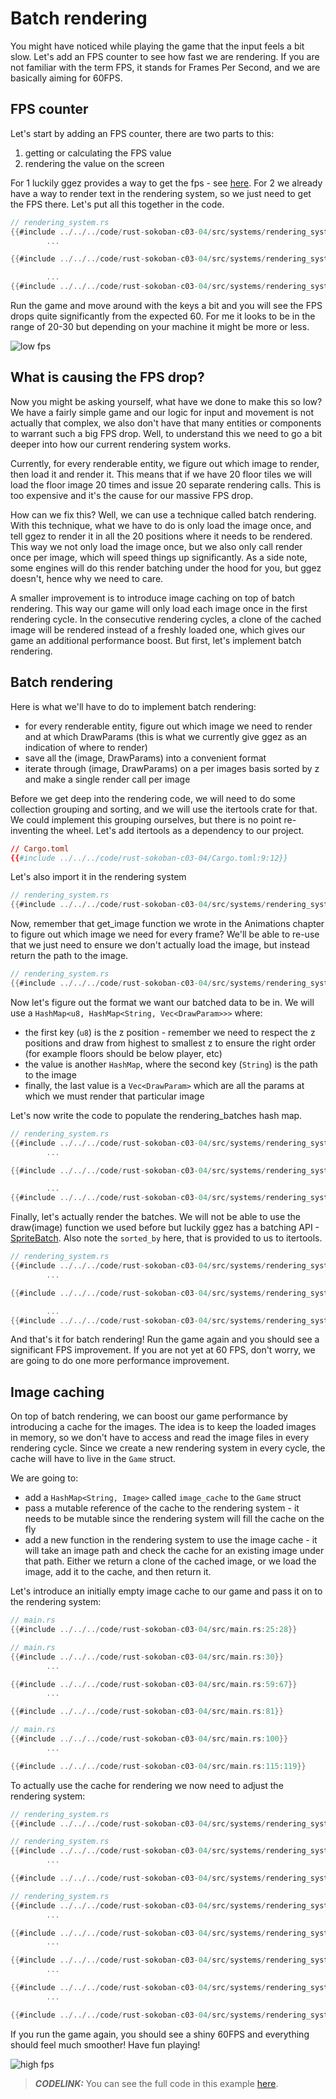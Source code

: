 # Batch rendering

You might have noticed while playing the game that the input feels a bit slow. Let's add an FPS counter to see how fast we are rendering. If you are not familiar with the term FPS, it stands for Frames Per Second, and we are basically aiming for 60FPS.

## FPS counter
Let's start by adding an FPS counter, there are two parts to this:
1. getting or calculating the FPS value
1. rendering the value on the screen

For 1 luckily ggez provides a way to get the fps - see [here](https://docs.rs/ggez/0.1.0/ggez/timer/fn.get_fps.html). For 2 we already have a way to render text in the rendering system, so we just need to get the FPS there. Let's put all this together in the code.

```rust
// rendering_system.rs
{{#include ../../../code/rust-sokoban-c03-04/src/systems/rendering_system.rs:76}}
        ...

{{#include ../../../code/rust-sokoban-c03-04/src/systems/rendering_system.rs:124:128}}

        ...
{{#include ../../../code/rust-sokoban-c03-04/src/systems/rendering_system.rs:133}}
```

Run the game and move around with the keys a bit and you will see the FPS drops quite significantly from the expected 60. For me it looks to be in the range of 20-30 but depending on your machine it might be more or less. 

![low fps](./images/low_fps.png)

## What is causing the FPS drop?
Now you might be asking yourself, what have we done to make this so low? We have a fairly simple game and our logic for input and movement is not actually that complex, we also don't have that many entities or components to warrant such a big FPS drop. Well, to understand this we need to go a bit deeper into how our current rendering system works. 

Currently, for every renderable entity, we figure out which image to render, then load it and render it. This means that if we have 20 floor tiles we will load the floor image 20 times and issue 20 separate rendering calls. This is too expensive and it's the cause for our massive FPS drop.

How can we fix this? Well, we can use a technique called batch rendering. With this technique, what we have to do is only load the image once, and tell ggez to render it in all the 20 positions where it needs to be rendered. This way we not only load the image once, but we also only call render once per image, which will speed things up significantly. As a side note, some engines will do this render batching under the hood for you, but ggez doesn't, hence why we need to care.

A smaller improvement is to introduce image caching on top of batch rendering. This way our game will only load each image once in the first rendering cycle. In the consecutive rendering cycles, a clone of the cached image will be rendered instead of a freshly loaded one, which gives our game an additional performance boost. But first, let's implement batch rendering.

## Batch rendering
Here is what we'll have to do to implement batch rendering:
* for every renderable entity, figure out which image we need to render and at which DrawParams (this is what we currently give ggez as an indication of where to render)
* save all the (image, DrawParams) into a convenient format
* iterate through (image, DrawParams) on a per images basis sorted by z and make a single render call per image

Before we get deep into the rendering code, we will need to do some collection grouping and sorting, and we will use the itertools crate for that. We could implement this grouping ourselves, but there is no point re-inventing the wheel. Let's add itertools as a dependency to our project.

```toml
// Cargo.toml
{{#include ../../../code/rust-sokoban-c03-04/Cargo.toml:9:12}}
```

Let's also import it in the rendering system

```rust
// rendering_system.rs
{{#include ../../../code/rust-sokoban-c03-04/src/systems/rendering_system.rs:11}}
```

Now, remember that get_image function we wrote in the Animations chapter to figure out which image we need for every frame? We'll be able to re-use that we just need to ensure we don't actually load the image, but instead return the path to the image.

```rust
// rendering_system.rs
{{#include ../../../code/rust-sokoban-c03-04/src/systems/rendering_system.rs:37:54}}
```

Now let's figure out the format we want our batched data to be in. We will use a `HashMap<u8, HashMap<String, Vec<DrawParam>>>` where:
* the first key (`u8`) is the z position - remember we need to respect the z positions and draw from highest to smallest z to ensure the right order (for example floors should be below player, etc)
* the value is another `HashMap`, where the second key (`String`) is the path to the image
* finally, the last value is a `Vec<DrawParam>` which are all the params at which we must render that particular image

Let's now write the code to populate the rendering_batches hash map.

```rust
// rendering_system.rs
{{#include ../../../code/rust-sokoban-c03-04/src/systems/rendering_system.rs:76}}
        ...

{{#include ../../../code/rust-sokoban-c03-04/src/systems/rendering_system.rs:82:104}}

        ...
{{#include ../../../code/rust-sokoban-c03-04/src/systems/rendering_system.rs:133}}
```

Finally, let's actually render the batches. We will not be able to use the draw(image) function we used before but luckily ggez has a batching API - [SpriteBatch](https://docs.rs/ggez/0.5.1/ggez/graphics/spritebatch/struct.SpriteBatch.html). Also note the `sorted_by` here, that is provided to us to itertools. 

```rust
// rendering_system.rs
{{#include ../../../code/rust-sokoban-c03-04/src/systems/rendering_system.rs:76}}
        ...

{{#include ../../../code/rust-sokoban-c03-04/src/systems/rendering_system.rs:106:122}}

        ...
{{#include ../../../code/rust-sokoban-c03-04/src/systems/rendering_system.rs:133}}
```

And that's it for batch rendering! Run the game again and you should see a significant FPS improvement. If you are not yet at 60 FPS, don't worry, we are going to do one more performance improvement.


## Image caching

On top of batch rendering, we can boost our game performance by introducing a cache for the images. The idea is to keep the loaded images in memory, so we don't have to access and read the image files in every rendering cycle. Since we create a new rendering system in every cycle, the cache will have to live in the `Game` struct.

We are going to:
* add a `HashMap<String, Image>` called `image_cache` to the `Game` struct
* pass a mutable reference of the cache to the rendering system - it needs to be mutable since the rendering system will fill the cache on the fly
* add a new function in the rendering system to use the image cache - it will take an image path and check the cache for an existing image under that path. Either we return a clone of the cached image, or we load the image, add it to the cache, and then return it.

Let's introduce an initially empty image cache to our game and pass it on to the rendering system:
```rust
// main.rs
{{#include ../../../code/rust-sokoban-c03-04/src/main.rs:25:28}}
```

```rust
// main.rs
{{#include ../../../code/rust-sokoban-c03-04/src/main.rs:30}}
        ...

{{#include ../../../code/rust-sokoban-c03-04/src/main.rs:59:67}}
        ...

{{#include ../../../code/rust-sokoban-c03-04/src/main.rs:81}}
```

```rust
// main.rs
{{#include ../../../code/rust-sokoban-c03-04/src/main.rs:100}}
        ...

{{#include ../../../code/rust-sokoban-c03-04/src/main.rs:115:119}}
```

To actually use the cache for rendering we now need to adjust the rendering system:
```rust
// rendering_system.rs
{{#include ../../../code/rust-sokoban-c03-04/src/systems/rendering_system.rs:15:18}}
```

```rust
// rendering_system.rs
{{#include ../../../code/rust-sokoban-c03-04/src/systems/rendering_system.rs:20}}
        ...

{{#include ../../../code/rust-sokoban-c03-04/src/systems/rendering_system.rs:56:64}}
```

```rust
// rendering_system.rs
{{#include ../../../code/rust-sokoban-c03-04/src/systems/rendering_system.rs:76}}
        ...

{{#include ../../../code/rust-sokoban-c03-04/src/systems/rendering_system.rs:106:107}}
        ...

{{#include ../../../code/rust-sokoban-c03-04/src/systems/rendering_system.rs:111:112}}
        ...

{{#include ../../../code/rust-sokoban-c03-04/src/systems/rendering_system.rs:121:122}}
        ...

{{#include ../../../code/rust-sokoban-c03-04/src/systems/rendering_system.rs:133}}
```

If you run the game again, you should see a shiny 60FPS and everything should feel much smoother! Have fun playing!

![high fps](./images/high_fps.png)

> **_CODELINK:_**  You can see the full code in this example [here](https://github.com/iolivia/rust-sokoban/tree/master/code/rust-sokoban-c03-04).


